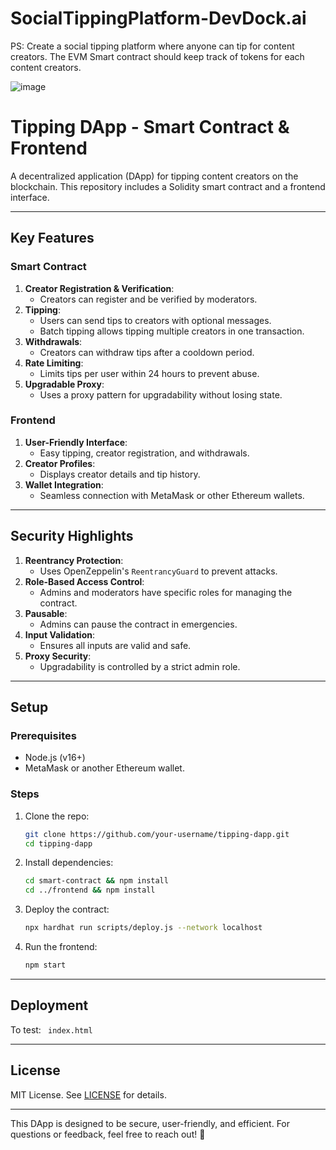 # SocialTippingPlatform-DevDock.ai
PS: Create a social tipping platform where anyone can tip for content creators. The EVM Smart contract should keep track of tokens for each content creators.

![image](https://github.com/user-attachments/assets/49ffbfeb-2485-49b7-a390-86a966e15d2d)


# Tipping DApp - Smart Contract & Frontend

A decentralized application (DApp) for tipping content creators on the blockchain. This repository includes a Solidity smart contract and a frontend interface.

---

## Key Features

### Smart Contract
1. **Creator Registration & Verification**:
   - Creators can register and be verified by moderators.
2. **Tipping**:
   - Users can send tips to creators with optional messages.
   - Batch tipping allows tipping multiple creators in one transaction.
3. **Withdrawals**:
   - Creators can withdraw tips after a cooldown period.
4. **Rate Limiting**:
   - Limits tips per user within 24 hours to prevent abuse.
5. **Upgradable Proxy**:
   - Uses a proxy pattern for upgradability without losing state.

### Frontend
1. **User-Friendly Interface**:
   - Easy tipping, creator registration, and withdrawals.
2. **Creator Profiles**:
   - Displays creator details and tip history.
3. **Wallet Integration**:
   - Seamless connection with MetaMask or other Ethereum wallets.

---

## Security Highlights

1. **Reentrancy Protection**:
   - Uses OpenZeppelin's `ReentrancyGuard` to prevent attacks.
2. **Role-Based Access Control**:
   - Admins and moderators have specific roles for managing the contract.
3. **Pausable**:
   - Admins can pause the contract in emergencies.
4. **Input Validation**:
   - Ensures all inputs are valid and safe.
5. **Proxy Security**:
   - Upgradability is controlled by a strict admin role.

---

## Setup

### Prerequisites
- Node.js (v16+)
- MetaMask or another Ethereum wallet.

### Steps
1. Clone the repo:
   ```bash
   git clone https://github.com/your-username/tipping-dapp.git
   cd tipping-dapp
   ```
2. Install dependencies:
   ```bash
   cd smart-contract && npm install
   cd ../frontend && npm install
   ```
3. Deploy the contract:
   ```bash
   npx hardhat run scripts/deploy.js --network localhost
   ```
4. Run the frontend:
   ```bash
   npm start
   ```
---

## Deployment

To test: ```
index.html```

---

## License

MIT License. See [LICENSE](LICENSE) for details.

---

This DApp is designed to be secure, user-friendly, and efficient. For questions or feedback, feel free to reach out! 🚀
